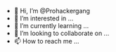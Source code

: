 - 👋 Hi, I’m @Prohackergang
- 👀 I’m interested in ...
- 🌱 I’m currently learning ...
- 💞️ I’m looking to collaborate on ...
- 📫 How to reach me ...

<!---
Prohackergang/Prohackergang is a ✨ special ✨ repository because its `README.md` (this file) appears on your GitHub profile.
You can click the Preview link to take a look at your changes.
--->

